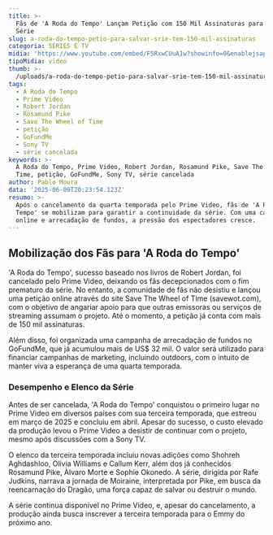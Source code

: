 ```yaml
---
title: >-
  Fãs de 'A Roda do Tempo' Lançam Petição com 150 Mil Assinaturas para Salvar a
  Série
slug: a-roda-do-tempo-petio-para-salvar-srie-tem-150-mil-assinaturas
categoria: SÉRIES E TV
midia: 'https://www.youtube.com/embed/F5RxwCUuA1w?showinfo=0&enablejsapi=1'
tipoMidia: video
thumb: >-
  /uploads/a-roda-do-tempo-petio-para-salvar-srie-tem-150-mil-assinaturas-thumb.png
tags:
  - A Roda do Tempo
  - Prime Video
  - Robert Jordan
  - Rosamund Pike
  - Save The Wheel of Time
  - petição
  - GoFundMe
  - Sony TV
  - série cancelada
keywords: >-
  A Roda do Tempo, Prime Video, Robert Jordan, Rosamund Pike, Save The Wheel of
  Time, petição, GoFundMe, Sony TV, série cancelada
author: Pablo Moura
data: '2025-06-09T20:23:54.123Z'
resumo: >-
  Após o cancelamento da quarta temporada pelo Prime Video, fãs de 'A Roda do
  Tempo' se mobilizam para garantir a continuidade da série. Com uma campanha
  online e arrecadação de fundos, a pressão dos espectadores cresce.
---
```


## Mobilização dos Fãs para 'A Roda do Tempo'

'A Roda do Tempo', sucesso baseado nos livros de Robert Jordan, foi cancelado pelo Prime Video, deixando os fãs decepcionados com o fim prematuro da série. No entanto, a comunidade de fãs não desistiu e lançou uma petição online através do site Save The Wheel of Time (savewot.com), com o objetivo de angariar apoio para que outras emissoras ou serviços de streaming assumam o projeto. Até o momento, a petição já conta com mais de 150 mil assinaturas.

Além disso, foi organizada uma campanha de arrecadação de fundos no GoFundMe, que já acumulou mais de US$ 32 mil. O valor será utilizado para financiar campanhas de marketing, incluindo outdoors, com o intuito de manter viva a esperança de uma quarta temporada.

### Desempenho e Elenco da Série

Antes de ser cancelada, 'A Roda do Tempo' conquistou o primeiro lugar no Prime Video em diversos países com sua terceira temporada, que estreou em março de 2025 e concluiu em abril. Apesar do sucesso, o custo elevado da produção levou o Prime Video a desistir de continuar com o projeto, mesmo após discussões com a Sony TV.

O elenco da terceira temporada incluiu novas adições como Shohreh Aghdashloo, Olivia Williams e Callum Kerr, além dos já conhecidos Rosamund Pike, Àlvaro Morte e Sophie Okonedo. A série, dirigida por Rafe Judkins, narrava a jornada de Moiraine, interpretada por Pike, em busca da reencarnação do Dragão, uma força capaz de salvar ou destruir o mundo.

A série continua disponível no Prime Video, e, apesar do cancelamento, a produção ainda busca inscrever a terceira temporada para o Emmy do próximo ano.

